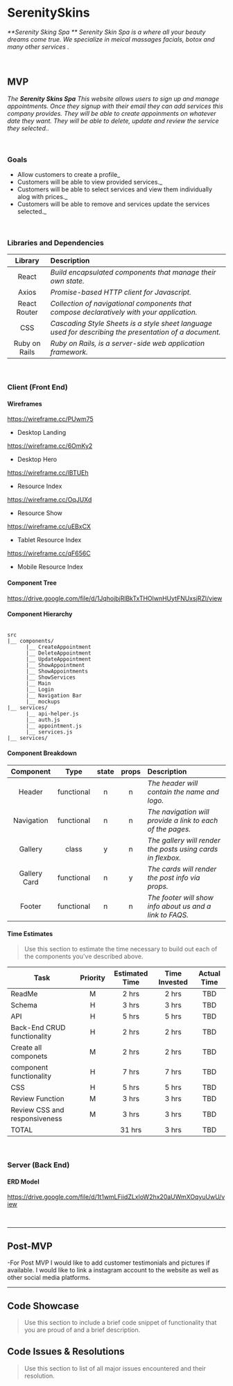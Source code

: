 # SerenitySkins

_**Serenity Sking Spa ** Serenity Skin Spa is a where all your beauty dreams come true. We specialize in meical massages facials, botox and many other services ._


<br>

## MVP

_The **Serenity Skins Spa** This website allows users to sign up and manage appointments. Once they signup with their email they can add services this company provides. They will be able to create appoinments on whatever date they want. They will be able to delete, update and review the service they selected.._

<br>

### Goals

- Allow customers to create a profile_
- Customers will be able to view provided services._
- Customers will be able to select services and view them individually alog with prices._
- Customers will be able to remove and services update the services selected._


<br>

### Libraries and Dependencies


|     Library      | Description                                |
| :--------------: | :----------------------------------------- |
|      React       | _Build encapsulated components that manage their own state._ |
|      Axios      | _Promise-based HTTP client for Javascript._ |
|   React Router   | _Collection of navigational components that compose declaratively with your application._ |
| CSS | _Cascading Style Sheets is a style sheet language used for describing the presentation of a document._ |
|     Ruby on Rails      | _Ruby on Rails, is a server-side web application framework._ |


<br>

### Client (Front End)

#### Wireframes


https://wireframe.cc/PUwm75

- Desktop Landing

https://wireframe.cc/6OmKy2

- Desktop Hero

https://wireframe.cc/lBTUEh

- Resource Index

https://wireframe.cc/OqJUXd

- Resource Show

https://wireframe.cc/uEBxCX

- Tablet Resource Index

https://wireframe.cc/qF656C

- Mobile Resource Index

#### Component Tree

https://drive.google.com/file/d/1JqhojbjRlBkTxTHOlwnHUytFNUxsjRZl/view

#### Component Hierarchy


``` structure

src
|__ components/
      |__ CreateAppointment
      |__ DeleteAppointment  
      |__ UpdateAppointment 
      |__ ShowAppointment 
      |__ ShowAppointments 
      |__ ShowServices
      |__ Main  
      |__ Login
      |__ Navigation Bar
      |__ mockups
|__ services/
      |__ api-helper.js
      |__ auth.js 
      |__ appointment.js
      |__ services.js 
|__ services/

```

#### Component Breakdown


|  Component   |    Type    | state | props | Description                                                      |
| :----------: | :--------: | :---: | :---: | :--------------------------------------------------------------- |
|    Header    | functional |   n   |   n   | _The header will contain the name and logo._               |
|  Navigation  | functional |   n   |   n   | _The navigation will provide a link to each of the pages._       |
|   Gallery    |   class    |   y   |   n   | _The gallery will render the posts using cards in flexbox._      |
| Gallery Card | functional |   n   |   y   | _The cards will render the post info via props._                 |
|    Footer    | functional |   n   |   n   | _The footer will show info about us and a link to FAQS._ |

#### Time Estimates

> Use this section to estimate the time necessary to build out each of the components you've described above.

| Task                | Priority | Estimated Time | Time Invested | Actual Time |
| ------------------- | :------: | :------------: | :-----------: | :---------: |
| ReadMe    |    M     |     2 hrs      |     2 hrs     |    TBD    |
| Schema   |    H     |     3 hrs      |     3 hrs     |    TBD    |
| API|    H     |     5 hrs      |     5 hrs     |    TBD    |
| Back-End CRUD functionality    |    H     |     2 hrs      |     2 hrs     |    TBD    |
| Create all componets |    M     |     2 hrs      |     2 hrs     |     TBD     |
| component functionality  |    H     |     7 hrs      |     7 hrs     |     TBD     |
| CSS |    H     |     5 hrs      |     5 hrs     |     TBD     |
| Review Function  |    M     |     3 hrs      |     3 hrs     |    TBD    |
| Review CSS and responsiveness    |    M     |     3 hrs      |     3 hrs     |    TBD    |
| TOTAL               |          |     31 hrs      |     3 hrs     |     TBD     |



<br>

### Server (Back End)

#### ERD Model

https://drive.google.com/file/d/1t1wmLFiidZLxloW2hx20aUWmXOqyuUwU/view

<br>

***

## Post-MVP

-For Post MVP I would like to add customer testimonials and pictures if available. I would like to link a instagram account to the website as well as other social media platforms.

***

## Code Showcase

> Use this section to include a brief code snippet of functionality that you are proud of and a brief description.

## Code Issues & Resolutions

> Use this section to list of all major issues encountered and their resolution.
